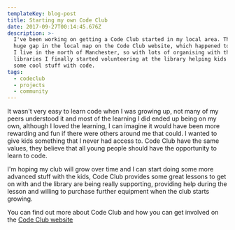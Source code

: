 ```yaml
---
templateKey: blog-post
title: Starting my own Code Club
date: 2017-09-27T00:14:45.676Z
description: >-
  I've been working on getting a Code Club started in my local area. There was a
  huge gap in the local map on the Code Club website, which happened to be where
  I live in the north of Manchester, so with lots of organising with the
  libraries I finally started volunteering at the library helping kids create
  some cool stuff with code. 
tags:
  - codeclub
  - projects
  - community
---
```

It wasn't very easy to learn code when I was growing up, not many of my peers understood it and most of the learning I did ended up being on my own, although I loved the learning, I can imagine it would have been more rewarding and fun if there were others around me that could. I wanted to give kids something that I never had access to. Code Club have the same values, they believe that all young people should have the opportunity to learn to code.

I'm hoping my club will grow over time and I can start doing some more advanced stuff with the kids, Code Club provides some great lessons to get on with and the library are being really supporting, providing help during the lesson and willing to purchase further equipment when the club starts growing.

You can find out more about Code Club and how you can get involved on the [Code Club website](https://codeclub.org/en/)
